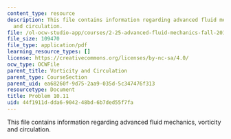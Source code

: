 ```yaml
---
content_type: resource
description: This file contains information regarding advanced fluid mechanics, vorticity
  and circulation.
file: /ol-ocw-studio-app/courses/2-25-advanced-fluid-mechanics-fall-2013/44f1911ddda6904248bd6b7ded55f7fa_MIT2_25F13_Problem10.11.pdf
file_size: 109470
file_type: application/pdf
learning_resource_types: []
license: https://creativecommons.org/licenses/by-nc-sa/4.0/
ocw_type: OCWFile
parent_title: Vorticity and Circulation
parent_type: CourseSection
parent_uid: ea68260f-9d75-2aa9-035d-5c347476f313
resourcetype: Document
title: Problem 10.11
uid: 44f1911d-dda6-9042-48bd-6b7ded55f7fa
---
```

This file contains information regarding advanced fluid mechanics, vorticity and circulation.